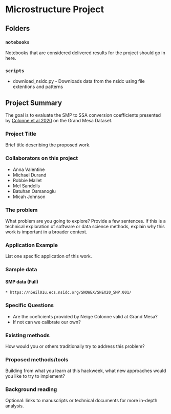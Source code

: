 # Microstructure Project

## Folders

### `notebooks`
Notebooks that are considered delivered results for the project should go in here.

### `scripts`

* download_nsidc.py - Downloads data from the nsidc using file extentions and patterns

## Project Summary

The goal is to evaluate the SMP to SSA conversion coefficients presented by [Colonne et al 2020](https://tc.copernicus.org/articles/14/1829/2020/)
on the Grand Mesa Dataset.

### Project Title

Brief title describing the proposed work.

### Collaborators on this project

* Anna Valentine 
* Michael Durand 
* Robbie Mallet 
* Mel Sandells
* Batuhan Osmanoglu
* Micah Johnson 

### The problem

What problem are you going to explore? Provide a few sentences. If this is a technical exploration of software or data science methods, explain why this work is important in a broader context.

### Application Example

List one specific application of this work.

### Sample data

#### SMP data (Full) 
    * https://n5eil01u.ecs.nsidc.org/SNOWEX/SNEX20_SMP.001/
    
### Specific Questions

* Are the coeficients provided by Neige Colonne valid at Grand Mesa?
* If not can we calibrate our own?

### Existing methods

How would you or others traditionally try to address this problem?

### Proposed methods/tools

Building from what you learn at this hackweek, what new approaches would you like to try to implement?

### Background reading

Optional: links to manuscripts or technical documents for more in-depth analysis.
